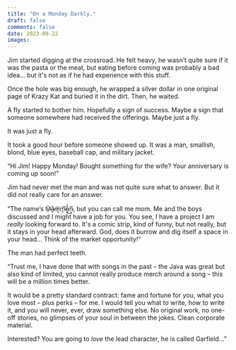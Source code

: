 ```yaml
---
title: "On a Monday Darkly."
draft: false
comments: false
date: 2023-09-22
images:
---
```


Jim started digging at the crossroad. He felt heavy, he wasn’t quite sure if it was the pasta or the meat, but eating before coming was probably a bad idea… but it's not as if he had experience with this stuff.

Once the hole was big enough, he wrapped a silver dollar in one original page of Krazy Kat and buried it in the dirt. Then, he waited.

A fly started to bother him. Hopefully a sign of success. Maybe a sign that someone somewhere had received the offerings. Maybe just a fly.

It was just a fly.

It took a good hour before someone showed up. It was a man, smallish, blond, blue eyes, baseball cap, and military jacket.

“Hi Jim! Happy Monday! Bought something for the wife? Your anniversary is coming up soon!”

Jim had never met the man and was not quite sure what to answer. But it did not really care for an answer.

“The name’s M̵̠̄a̷̯̐m̸͓̀m̴̰͝ȯ̵͚̾͜n̴͔͔͆, but you can call me mom. Me and the boys discussed and I might have a job for you. You see, I have a project I am *really* looking forward to. It's a comic strip, kind of funny, but not really, but it stays in your head afterward. God, does it burrow and dig itself a space in your head… Think of the market opportunity!”

The man had perfect teeth.

“Trust me, I have done that with songs in the past – the Java was great but also kind of limited, you cannot really produce merch around a song – this will be a million times better.

It would be a pretty standard contract: fame and fortune for you, what you love most – plus perks – for me. I would tell you what to write, how to write it, and you will never, ever, draw something else. No original work, no one-off stories, no glimpses of your soul in between the jokes. Clean corporate material.

Interested? You are going to *love* the lead character, he is called Garfield…”